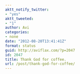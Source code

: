 ```yaml
---
aktt_notify_twitter:
- "yes"
aktt_tweeted:
- "1"
author: Avi
categories:
- none
date: "2012-08-20T13:41:41Z"
format: status
guid: http://aviflax.com/?p=2047
id: 2047
title: Thank God for coffee.
url: /post/thank-god-for-coffee/
---
```

